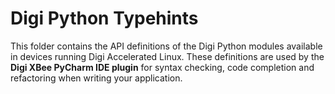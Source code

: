 Digi Python Typehints
=====================

This folder contains the API definitions of the Digi Python modules available
in devices running Digi Accelerated Linux. These definitions are used by the
**Digi XBee PyCharm IDE plugin** for syntax checking, code completion and
refactoring when writing your application.